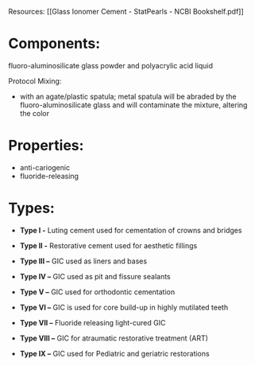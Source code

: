 Resources: [[Glass Ionomer Cement - StatPearls - NCBI Bookshelf.pdf]]

# Components: 
fluoro-aluminosilicate glass powder and polyacrylic acid liquid

Protocol Mixing:
- with an agate/plastic spatula; metal spatula will be abraded by the fluoro-aluminosilicate glass and will contaminate the mixture, altering the color

# Properties:
- anti-cariogenic
- fluoride-releasing

# Types:
- **Type I -** Luting cement used for cementation of crowns and bridges
    
- **Type II -** Restorative cement used for aesthetic fillings
    
- **Type III –** GIC used as liners and bases
    
- **Type IV –** GIC used as pit and fissure sealants
    
- **Type V –** GIC used for orthodontic cementation
    
- **Type VI –** GIC is used for core build-up in highly mutilated teeth
    
- **Type VII –** Fluoride releasing light-cured GIC
    
- **Type VIII –** GIC for atraumatic restorative treatment (ART)
    
- **Type IX –** GIC used for Pediatric and geriatric restorations